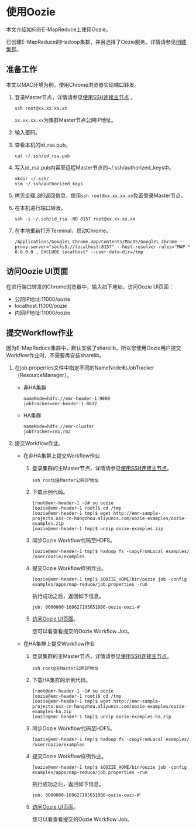# 使用Oozie

本文介绍如何在E-MapReduce上使用Oozie。

已创建E-MapReduce的Hadoop集群，并且选择了Oozie服务。详情请参见[创建集群](/intl.zh-CN/集群管理/集群配置/创建集群.md)。

## 准备工作

本文以MAC环境为例，使用Chrome浏览器实现端口转发。

1.  登录Master节点，详情请参见[使用SSH连接主节点]() 。

    ```
    ssh root@xx.xx.xx.xx
    ```

    `xx.xx.xx.xx`为集群Master节点公网IP地址。

2.  输入密码。

3.  查看本机的id\_rsa.pub。

    ```
    cat ~/.ssh/id_rsa.pub
    ```

4.  写入id\_rsa.pub内容至远程Master节点的~/.ssh/authorized\_keys中。

    ```
    mkdir ~/.ssh/
    vim ~/.ssh/authorized_keys
    ```

5.  拷贝[步骤 3](#step_514_waw_28u)的返回信息，使用`ssh root@xx.xx.xx.xx`免密登录Master节点。

6.  在本机进行端口转发。

    ```
    ssh -i ~/.ssh/id_rsa -ND 8157 root@xx.xx.xx.xx
    ```

7.  在本地重新打开Terminal，启动Chrome。

    ```
    /Applications/Google\ Chrome.app/Contents/MacOS/Google\ Chrome --proxy-server="socks5://localhost:8157" --host-resolver-rules="MAP * 0.0.0.0 , EXCLUDE localhost" --user-data-dir=/tmp
    ```


## 访问Oozie UI页面

在进行端口转发的Chrome浏览器中，输入如下地址，访问Oozie UI页面：

-   公网IP地址:11000/oozie
-   localhost:11000/oozie
-   内网IP地址:11000/oozie

## 提交Workflow作业

因为E-MapReduce集群中，默认安装了sharelib，所以您使用Oozie用户提交Workflow作业时，不需要再安装sharelib。

1.  在job.properties文件中指定不同的NameNode和JobTracker （ResourceManager）。

    -   非HA集群

        ```
        nameNode=hdfs://emr-header-1:9000
        jobTracker=emr-header-1:8032
        ```

    -   HA集群

        ```
        nameNode=hdfs://emr-cluster
        jobTracker=rm1,rm2
        ```

2.  提交Workflow作业。

    -   在非HA集群上提交Workflow作业
        1.  登录集群的主Master节点，详情请参见[使用SSH连接主节点]()。

            ```
            ssh root@主Master公网IP地址
            ```

        2.  下载示例代码。

            ```
            [root@emr-header-1 ~]# su oozie
            [oozie@emr-header-1 root]$ cd /tmp
            [oozie@emr-header-1 tmp]$ wget http://emr-sample-projects.oss-cn-hangzhou.aliyuncs.com/oozie-examples/oozie-examples.zip
            [oozie@emr-header-1 tmp]$ unzip oozie-examples.zip
            ```

        3.  同步Oozie Workflow代码至HDFS。

            ```
            [oozie@emr-header-1 tmp]$ hadoop fs -copyFromLocal examples/ /user/oozie/examples
            ```

        4.  提交Oozie Workflow样例作业。

            ```
            [oozie@emr-header-1 tmp]$ $OOZIE_HOME/bin/oozie job -config examples/apps/map-reduce/job.properties -run
            ```

            执行成功之后，返回如下信息。

            ```
            job: 0000000-160627195651086-oozie-oozi-W
            ```

        5.  [访问Oozie UI页面](#section_x8e_gqy_ys9)。

            您可以看查看提交的Oozie Workflow Job。

    -   在HA集群上提交Workflow作业
        1.  登录集群的主Master节点，详情请参见[使用SSH连接主节点]()。

            ```
            ssh root@主Master公网IP地址
            ```

        2.  下载HA集群的示例代码。

            ```
            [root@emr-header-1 ~]# su oozie
            [oozie@emr-header-1 root]$ cd /tmp
            [oozie@emr-header-1 tmp]$ wget http://emr-sample-projects.oss-cn-hangzhou.aliyuncs.com/oozie-examples/oozie-examples-ha.zip
            [oozie@emr-header-1 tmp]$ unzip oozie-examples-ha.zip
            ```

        3.  同步Oozie Workflow代码至HDFS。

            ```
            [oozie@emr-header-1 tmp]$ hadoop fs -copyFromLocal examples/ /user/oozie/examples
            ```

        4.  提交Oozie Workflow样例作业。

            ```
            [oozie@emr-header-1 tmp]$ $OOZIE_HOME/bin/oozie job -config examples/apps/map-reduce/job.properties -run
            ```

            执行成功之后，返回如下信息。

            ```
            job: 0000000-160627195651086-oozie-oozi-W
            ```

        5.  [访问Oozie UI页面](#section_x8e_gqy_ys9)。

            您可以看查看提交的Oozie Workflow Job。


